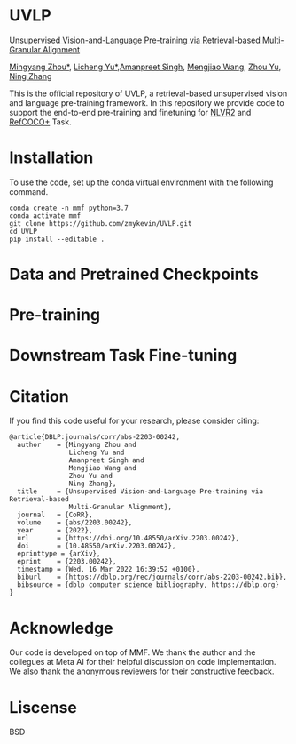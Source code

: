 # UVLP
[Unsupervised Vision-and-Language Pre-training via Retrieval-based Multi-Granular Alignment](https://arxiv.org/abs/2203.00242)

[Mingyang Zhou*](https://github.com/zmykevin), [Licheng Yu*](https://lichengunc.github.io/),[Amanpreet Singh](https://apsdehal.in/), [Mengjiao Wang](https://scholar.google.co.uk/citations?user=98J-rNMAAAAJ&hl=en), [Zhou Yu](https://www.cs.columbia.edu/~zhouyu/), [Ning Zhang](https://n-zhang.github.io/) 

This is the official repository of UVLP,  a retrieval-based unsupervised vision and language pre-training framework. In this repository we provide code to support the end-to-end pre-training and finetuning for [NLVR2](https://lil.nlp.cornell.edu/nlvr/) and [RefCOCO+](https://github.com/lichengunc/refer) Task.

# Installation
To use the code, set up the conda virtual environment with the following command.
```
conda create -n mmf python=3.7
conda activate mmf
git clone https://github.com/zmykevin/UVLP.git
cd UVLP
pip install --editable .
```

# Data and Pretrained Checkpoints

# Pre-training

# Downstream Task Fine-tuning

# Citation
If you find this code useful for your research, please consider citing: 
```
@article{DBLP:journals/corr/abs-2203-00242,
  author    = {Mingyang Zhou and
               Licheng Yu and
               Amanpreet Singh and
               Mengjiao Wang and
               Zhou Yu and
               Ning Zhang},
  title     = {Unsupervised Vision-and-Language Pre-training via Retrieval-based
               Multi-Granular Alignment},
  journal   = {CoRR},
  volume    = {abs/2203.00242},
  year      = {2022},
  url       = {https://doi.org/10.48550/arXiv.2203.00242},
  doi       = {10.48550/arXiv.2203.00242},
  eprinttype = {arXiv},
  eprint    = {2203.00242},
  timestamp = {Wed, 16 Mar 2022 16:39:52 +0100},
  biburl    = {https://dblp.org/rec/journals/corr/abs-2203-00242.bib},
  bibsource = {dblp computer science bibliography, https://dblp.org}
}
```
# Acknowledge
Our code is developed on top of MMF. We thank the author and the collegues at Meta AI for their helpful discussion on code implementation. We also thank the anonymous reviewers for their constructive feedback. 

# Liscense
BSD
